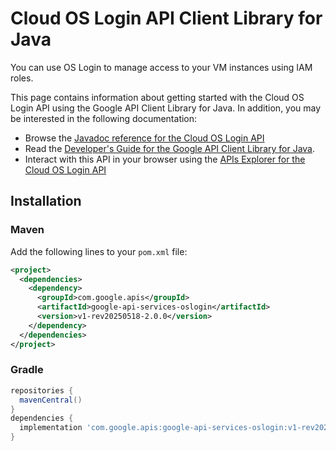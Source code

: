 # Cloud OS Login API Client Library for Java

You can use OS Login to manage access to your VM instances using IAM roles.

This page contains information about getting started with the Cloud OS Login API
using the Google API Client Library for Java. In addition, you may be interested
in the following documentation:

* Browse the [Javadoc reference for the Cloud OS Login API][javadoc]
* Read the [Developer's Guide for the Google API Client Library for Java][google-api-client].
* Interact with this API in your browser using the [APIs Explorer for the Cloud OS Login API][api-explorer]

## Installation

### Maven

Add the following lines to your `pom.xml` file:

```xml
<project>
  <dependencies>
    <dependency>
      <groupId>com.google.apis</groupId>
      <artifactId>google-api-services-oslogin</artifactId>
      <version>v1-rev20250518-2.0.0</version>
    </dependency>
  </dependencies>
</project>
```

### Gradle

```gradle
repositories {
  mavenCentral()
}
dependencies {
  implementation 'com.google.apis:google-api-services-oslogin:v1-rev20250518-2.0.0'
}
```

[javadoc]: https://googleapis.dev/java/google-api-services-oslogin/latest/index.html
[google-api-client]: https://github.com/googleapis/google-api-java-client/
[api-explorer]: https://developers.google.com/apis-explorer/#p/oslogin/v1/
